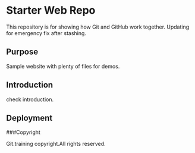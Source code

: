 # Starter Web Repo

This repository is for showing how Git and GitHub work together.
Updating for emergency fix after stashing.

## Purpose

Sample website with plenty of files for demos.

## Introduction

check introduction.

## Deployment

###Copyright

Git.training copyright.All rights reserved.